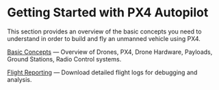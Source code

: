 # Getting Started with PX4 Autopilot

This section provides an overview of the basic concepts you need to understand in order to build and fly an unmanned vehicle using PX4.

[Basic Concepts](../getting_started/px4_basic_concepts.md) — Overview of Drones, PX4, Drone Hardware, Payloads, Ground Stations, Radio Control systems.

[Flight Reporting](../getting_started/flight_reporting.md) — Download detailed flight logs for debugging and analysis.
